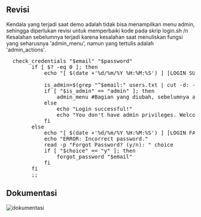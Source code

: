 ## Revisi
Kendala yang terjadi saat demo adalah tidak bisa menampilkan menu admin, sehingga diperlukan revisi untuk memperbaiki kode pada skrip login.sh
/n Kesalahan sebelumnya terjadi karena kesalahan saat menuliskan fungsi yang seharusnya 'admin_menu', namun yang tertulis adalah 'admin_actions'.
<pre>
  check_credentials "$email" "$password"
        if [ $? -eq 0 ]; then
            echo "[ $(date +'%d/%m/%Y %H:%M:%S') ] [LOGIN SUCCESS] U>

            is_admin=$(grep "^$email:" users.txt | cut -d: -f6)
            if [ "$is_admin" == "admin" ]; then
                admin_menu #Bagian yang diubah, sebelumnya adalah admin_actions
            else
                echo "Login successful!"
                echo "You don't have admin privileges. Welcome!"
            fi
        else
            echo "[ $(date +'%d/%m/%Y %H:%M:%S') ] [LOGIN FAILED] ER>
            echo "ERROR: Incorrect password."
            read -p "Forgot Password? (y/n): " choice
            if [ "$choice" == "y" ]; then
                forgot_password "$email"
            fi
        fi
        ;;
</pre>


## Dokumentasi
![dokumentasi ](https://github.com/syelazeruya/soal2/assets/151950309/da40a214-8100-4b05-986f-a2683752bc05)
